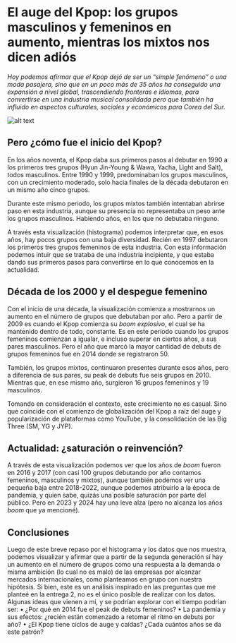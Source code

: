 # El auge del Kpop: los grupos masculinos y femeninos en aumento, mientras los mixtos nos dicen adiós 

*Hoy podemos afirmar que el Kpop dejó de ser un “simple fenómeno” o una moda pasajera, sino que en un poco más de 35 años ha conseguido una expansión a nivel global, trascendiendo fronteras e idiomas, para convertirse en una industria musical consolidada pero que también ha influido en aspectos culturales, sociales y económicos para Corea del Sur.*

![alt text](visualizacion\grupos_kpop_visualización.jpg)


## Pero ¿cómo fue el inicio del Kpop? 
En los años noventa, el Kpop daba sus primeros pasos al debutar en 1990 a los primeros tres grupos (Hyun Jin-Young & Wawa, Yacha, Light and Salt), todos masculinos. Entre 1990 y 1999, predominaban los grupos masculinos, con un crecimiento moderado, solo hacia finales de la década debutaron en un mismo año cinco grupos. 

Durante este mismo periodo, los grupos mixtos también intentaban abrirse paso en esta industria, aunque su presencia no representaba un peso ante los grupos masculinos. Habiendo años, en los que no debutaba ninguno. 

A través esta visualización (histograma) podemos interpretar que, en esos años, hay pocos grupos con una baja diversidad. Recién en 1997 debutaron los primeros tres grupos femeninos de esta industria. Con esta información podemos intuir que se trataba de una industria incipiente, y que estaba dando sus primeros pasos para convertirse en lo que conocemos en la actualidad.

## Década de los 2000 y el despegue femenino 
Con el inicio de una década, la visualización comienza a mostrarnos un aumento en el número de grupos que debutaban por año. Pero a partir de 2009 es cuando el Kpop comienza su *boom explosivo*, el cual se ha mantenido dentro de todo, constante. Es en este período cuando los grupos femeninos comienzan a igualar, e incluso superar en ciertos años, a sus pares masculinos. Pero el año que marcó la mayor cantidad de debuts de grupos femeninos fue en 2014 donde se registraron 50. 

También, los grupos mixtos, continuaron presentes durante esos años, pero a diferencia de sus pares, su peak de debuts fue seis grupos en 2010. Mientras que, en ese mismo año, surgieron 16 grupos femeninos y 19 masculinos. 

Tomando en consideración el contexto, este crecimiento no es casual. Sino que coincide con el comienzo de globalización del Kpop a raíz del auge y popularización de plataformas como YouTube, y la consolidación de las Big Three (SM, YG y JYP). 

## Actualidad: ¿saturación o reinvención? 
A través de esta visualización podemos ver que los años de *boom* fueron en 2016 y 2017 (con casi 100 grupos debutando por año contamos femeninos, masculinos y mixtos), aunque también podemos ver una pequeña baja entre 2018-2022, aunque podemos atribuirlo a la época de pandemia, y quien sabe, quizás una posible saturación por parte del público. Pero en 2023 y 2024 hay una leve alza (pero no alcanza los años *boom* que ya mencioné). 

## Conclusiones 
Luego de este breve repaso por el histograma y los datos que nos muestra, podemos visualizar y afirmar que a partir de la segunda generación sí hay un aumento en el número de grupos como una respuesta a la demanda o misma ambición (lo cual no es malo) de las empresas por alcanzar mercados internacionales, como planteamos en grupo con nuestra hipótesis. 
Si bien, este es un análisis inspirado en las preguntas que me planteé en la entrega 2, no es el único posible de realizar con los datos. Algunas ideas que vienen a mí, y se podrían explorar con el tiempo podrían ser: 
•	¿Por qué en 2014 fue el peak de debuts femeninos? 
•	La pandemia y sus efectos: ¿recién están comenzado a retomar el ritmo en debuts por año? 
•	¿El Kpop tiene ciclos de auge y caídas? ¿Cada cuántos años se da este patrón? 
